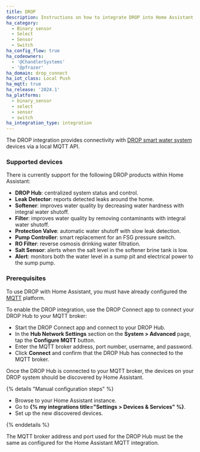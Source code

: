 ```yaml
---
title: DROP
description: Instructions on how to integrate DROP into Home Assistant.
ha_category:
  - Binary sensor
  - Select
  - Sensor
  - Switch
ha_config_flow: true
ha_codeowners:
  - '@ChandlerSystems'
  - '@pfrazer'
ha_domain: drop_connect
ha_iot_class: Local Push
ha_mqtt: true
ha_release: '2024.1'
ha_platforms:
  - binary_sensor
  - select
  - sensor
  - switch
ha_integration_type: integration
---
```


The DROP integration provides connectivity with
[DROP smart water system](https://dropconnect.com) devices via a local MQTT API.

### Supported devices

There is currently support for the following DROP products within Home Assistant:

- **DROP Hub**: centralized system status and control.
- **Leak Detector**: reports detected leaks around the home.
- **Softener**: improves water quality by decreasing water hardness with integral water shutoff.
- **Filter**: improves water quality by removing contaminants with integral water shutoff.
- **Protection Valve**: automatic water shutoff with slow leak detection.
- **Pump Controller**: smart replacement for an FSG pressure switch.
- **RO Filter**: reverse osmosis drinking water filtration.
- **Salt Sensor**: alerts when the salt level in the softener brine tank is low.
- **Alert**: monitors both the water level in a sump pit and electrical power to the sump pump.

### Prerequisites

To use DROP with Home Assistant, you must have already configured the [MQTT](/integrations/mqtt/) platform.

To enable the DROP integration, use the DROP Connect app to connect your DROP Hub to your MQTT broker:

- Start the DROP Connect app and connect to your DROP Hub.
- In the **Hub Network Settings** section on the **System > Advanced** page, tap the **Configure MQTT** button.
- Enter the MQTT broker address, port number, username, and password.
- Click **Connect** and confirm that the DROP Hub has connected to the MQTT broker.

Once the DROP Hub is connected to your MQTT broker, the devices on your DROP system should be discovered by Home
Assistant.

{% details "Manual configuration steps" %}

- Browse to your Home Assistant instance.
- Go to **{% my integrations title="Settings > Devices & Services" %}**.
- Set up the new discovered devices.

{% enddetails %}

<div class="note">

The MQTT broker address and port used for the DROP Hub must be the same as configured for the Home Assistant MQTT integration.

</div>
